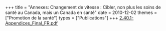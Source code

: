 +++
title = "Annexes: Changement de vitesse : Cibler, non plus les soins de santé au Canada, mais un Canada en santé"
date = 2010-12-02
themes = ["Promotion de la santé"]
types = ["Publications"]
+++
[2.40.1-Appendices_Final_FR.pdf](/files/2.40.1-Appendices_Final_FR.pdf)

